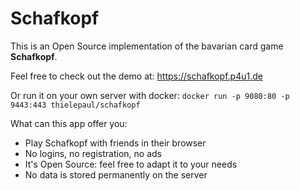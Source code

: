 # Schafkopf
This is an Open Source implementation of the bavarian card game **Schafkopf**.

Feel free to check out the demo at: https://schafkopf.p4u1.de

Or run it on your own server with docker: `docker run -p 9080:80 -p 9443:443 thielepaul/schafkopf`

What can this app offer you:
* Play Schafkopf with friends in their browser
* No logins, no registration, no ads
* It's Open Source: feel free to adapt it to your needs
* No data is stored permanently on the server
